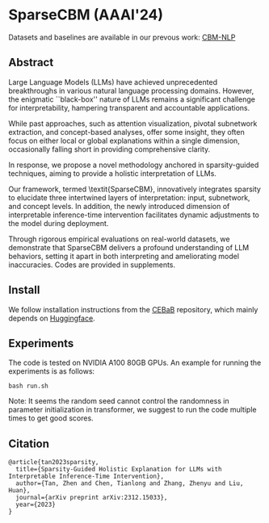 # SparseCBM (AAAI'24)

Datasets and baselines are available in our prevous work: [CBM-NLP](https://github.com/Zhen-Tan-dmml/CBM_NLP.git)

## Abstract

Large Language Models (LLMs) have achieved unprecedented breakthroughs in various natural language processing domains. However, the enigmatic ``black-box'' nature of LLMs remains a significant challenge for interpretability, hampering transparent and accountable applications. 

While past approaches, such as attention visualization, pivotal subnetwork extraction, and concept-based analyses, offer some insight, they often focus on either local or global explanations within a single dimension, occasionally falling short in providing comprehensive clarity. 

In response, we propose a novel methodology anchored in sparsity-guided techniques, aiming to provide a holistic interpretation of LLMs. 

Our framework, termed \textit{SparseCBM}, innovatively integrates sparsity to elucidate three intertwined layers of interpretation: input, subnetwork, and concept levels. In addition, the newly introduced dimension of interpretable inference-time intervention facilitates dynamic adjustments to the model during deployment. 

Through rigorous empirical evaluations on real-world datasets, we demonstrate that SparseCBM delivers a profound understanding of LLM behaviors, setting it apart in both interpreting and ameliorating model inaccuracies. Codes are provided in supplements.

## Install

We follow installation instructions from the [CEBaB](https://github.com/CEBaBing/CEBaB.git) repository, which mainly depends on [Huggingface](https://github.com/huggingface/transformers.git).

## Experiments

The code is tested on NVIDIA A100 80GB GPUs. An example for running the experiments is as follows:

```shell
bash run.sh
```

Note: It seems the random seed cannot control the randomness in parameter initialization in transformer, we suggest to run the code multiple times to get good scores.

## Citation
```
@article{tan2023sparsity,
  title={Sparsity-Guided Holistic Explanation for LLMs with Interpretable Inference-Time Intervention},
  author={Tan, Zhen and Chen, Tianlong and Zhang, Zhenyu and Liu, Huan},
  journal={arXiv preprint arXiv:2312.15033},
  year={2023}
}
